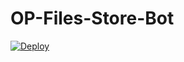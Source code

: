 # OP-Files-Store-Bot


[![Deploy](https://www.herokucdn.com/deploy/button.svg)](https://heroku.com/deploy?template=https://github.com/abdeshkumarsingh/OP-Files-Store-Bot)
